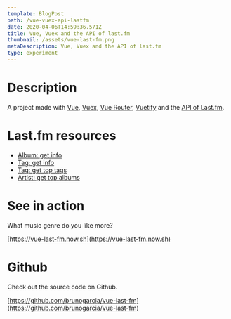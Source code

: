 ```yaml
---
template: BlogPost
path: /vue-vuex-api-lastfm
date: 2020-04-06T14:59:36.571Z
title: Vue, Vuex and the API of last.fm
thumbnail: /assets/vue-last-fm.png
metaDescription: Vue, Vuex and the API of last.fm
type: experiment
---
```

# Description

A project made with [Vue](https://vuejs.org/), [Vuex](https://vuex.vuejs.org/), [Vue Router](https://router.vuejs.org/), [Vuetify](http://vuetifyjs.com/) and the [API of Last.fm](https://www.last.fm/api/).

# Last.fm resources

* [Album: get info](https://www.last.fm/api/show/album.getInfo)
* [Tag: get info](https://www.last.fm/api/show/tag.getInfo)
* [Tag: get top tags](https://www.last.fm/api/show/tag.getTopTags)
* [Artist: get top albums](https://www.last.fm/api/show/artist.getTopAlbums)

# See in action

What music genre do you like more?

[https://vue-last-fm.now.sh](https://vue-last-fm.now.sh)

# Github

Check out the source code on Github.

[https://github.com/brunogarcia/vue-last-fm](https://github.com/brunogarcia/vue-last-fm)
